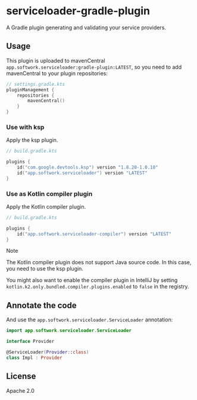 # serviceloader-gradle-plugin

A Gradle plugin generating and validating your service providers.

## Usage

This plugin is uploaded to mavenCentral `app.softwork.serviceloader:gradle-plugin:LATEST`, so you need to add
mavenCentral to your plugin repositories:

```kotlin
// settings.gradle.kts
pluginManagement {
    repositories {
        mavenCentral()
    }
}
```

### Use with ksp

Apply the ksp plugin.

```kotlin
// build.gradle.kts

plugins {
    id("com.google.devtools.ksp") version "1.8.20-1.0.10"
    id("app.softwork.serviceloader") version "LATEST"
}
```

### Use as Kotlin compiler plugin

Apply the Kotlin compiler plugin.

```kotlin
// build.gradle.kts

plugins {
    id("app.softwork.serviceloader-compiler") version "LATEST"
}
```

> [!NOTE]
> The Kotlin compiler plugin does not support Java source code. In this case, you need to use the ksp plugin.

You might also want to enable the compiler plugin in IntelliJ by setting `kotlin.k2.only.bundled.compiler.plugins.enabled` to `false` in the registry.

## Annotate the code

And use the `app.softwork.serviceloader.ServiceLoader` annotation:

```kotlin
import app.softwork.serviceloader.ServiceLoader

interface Provider

@ServiceLoader(Provider::class)
class Impl : Provider
```

## License

Apache 2.0
